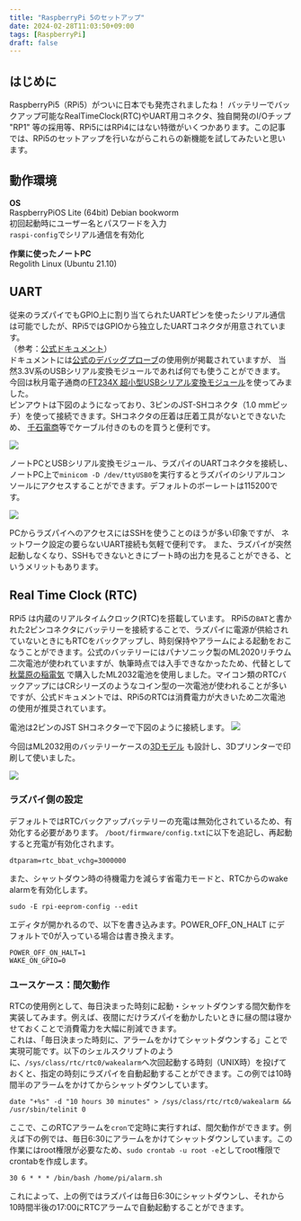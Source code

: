 ```yaml
---
title: "RaspberryPi 5のセットアップ"
date: 2024-02-28T11:03:50+09:00
tags: [RaspberryPi]
draft: false
---
```

## はじめに
RaspberryPi5（RPi5）がついに日本でも発売されましたね！
バッテリーでバックアップ可能なRealTimeClock(RTC)やUART用コネクタ、独自開発のI/Oチップ "RP1" 等の採用等、RPi5にはRPi4にはない特徴がいくつかあります。この記事では、RPi5のセットアップを行いながらこれらの新機能を試してみたいと思います。

## 動作環境
**OS**  
RaspberryPiOS Lite (64bit) Debian bookworm  
初回起動時にユーザー名とパスワードを入力  
`raspi-config`でシリアル通信を有効化  

**作業に使ったノートPC**    
Regolith Linux (Ubuntu 21.10)

## UART
従来のラズパイでもGPIO上に割り当てられたUARTピンを使ったシリアル通信は可能でしたが、RPi5ではGPIOから独立したUARTコネクタが用意されています。  
（参考：[公式ドキュメント](https://www.raspberrypi.com/documentation/computers/raspberry-pi-5.html#uart-connector)）  
ドキュメントには[公式のデバッグプローブ](https://www.raspberrypi.com/documentation/microcontrollers/debug-probe.html)の使用例が掲載されていますが、
当然3.3V系のUSBシリアル変換モジュールであれば何でも使うことができます。今回は秋月電子通商の[FT234X 超小型USBシリアル変換モジュール](https://akizukidenshi.com/catalog/g/g108461/)を使ってみました。  
ピンアウトは下図のようになっており、3ピンのJST-SHコネクタ（1.0 mmピッチ）を使って接続できます。SHコネクタの圧着は圧着工具がないとできないため、
[千石電商](https://www.sengoku.co.jp/mod/sgk_cart/search.php?cid=4283)等でケーブル付きのものを買うと便利です。

![](/images/rpi5/uart.png)

ノートPCとUSBシリアル変換モジュール、ラズパイのUARTコネクタを接続し、ノートPC上で`minicom -D /dev/ttyUSB0`を実行するとラズパイのシリアルコンソールにアクセスすることができます。デフォルトのボーレートは115200です。

![](/images/rpi5/serial_console.png)

PCからラズパイへのアクセスにはSSHを使うことのほうが多い印象ですが、
ネットワーク設定の要らないUART接続も気軽で便利です。
また、ラズパイが突然起動しなくなり、SSHもできないときにブート時の出力を見ることができる、というメリットもあります。

## Real Time Clock (RTC)
  RPi5 は内蔵のリアルタイムクロック(RTC)を搭載しています。 RPi5の`BAT`と書かれた2ピンコネクタにバッテリーを接続することで、ラズパイに電源が供給されていないときにもRTCをバックアップし、時刻保持やアラームによる起動をおこなうことができます。公式のバッテリーにはパナソニック製のML2020リチウム二次電池が使われていますが、執筆時点では入手できなかったため、代替として [秋葉原の稲電気](https://www.google.co.jp/maps?q=%E6%9D%B1%E4%BA%AC%E9%83%BD%E5%8D%83%E4%BB%A3%E7%94%B0%E5%8C%BA%E5%A4%96%E7%A5%9E%E7%94%B0%EF%BC%91%E2%88%92%EF%BC%91%EF%BC%90%E2%88%92%EF%BC%91%EF%BC%91+%E7%A8%B2%E9%9B%BB%E6%A9%9F%EF%BC%88%E6%A0%AA%EF%BC%89&hl=ja&ie=UTF8&ll=35.698771,139.770856&spn=0.007946,0.016512&sll=35.698754,139.77077&sspn=0.007946,0.016512&oq=%E6%9D%B1%E4%BA%AC%E9%83%BD%E5%8D%83%E4%BB%A3%E7%94%B0%E5%8C%BA%E5%A4%96%E7%A5%9E%E7%94%B01-10-11%E3%80%80%E7%A8%B2&brcurrent=3,0x60188c1d19d478ff:0x8738b18b0465d817,0&hq=%E6%9D%B1%E4%BA%AC%E9%83%BD%E5%8D%83%E4%BB%A3%E7%94%B0%E5%8C%BA%E5%A4%96%E7%A5%9E%E7%94%B0%EF%BC%91%E2%88%92%EF%BC%91%EF%BC%90%E2%88%92%EF%BC%91%EF%BC%91+%E7%A8%B2%E9%9B%BB%E6%A9%9F%EF%BC%88%E6%A0%AA%EF%BC%89&t=m&z=17) で購入したML2032電池を使用しました。マイコン類のRTCバックアップにはCRシリーズのようなコイン型の一次電池が使われることが多いですが、公式ドキュメントでは、RPi5のRTCは消費電力が大きいため二次電池の使用が推奨されています。
  
  電池は2ピンのJST SHコネクターで下図のように接続します。
  ![](/images/rpi5/rtc.png)
  
  今回はML2032用のバッテリーケースの[3Dモデル](https://www.printables.com/model/763228-ml2032-coin-battery-holder) も設計し、3Dプリンターで印刷して使いました。
  
  ![](https://media.printables.com/media/prints/763228/images/5946592_4405a640-32fc-4d6b-836e-ac848ddbdb41_f4461794-0f60-4ea4-bd25-681d3daf7f83/thumbs/inside/1280x960/jpg/ml2032_holder.webp)
  
  ### ラズパイ側の設定
  デフォルトではRTCバックアップバッテリーの充電は無効化されているため、有効化する必要があります。
  `/boot/firmware/config.txt`に以下を追記し、再起動すると充電が有効化されます。
  ```
  dtparam=rtc_bbat_vchg=3000000
  ```
  また、シャットダウン時の待機電力を減らす省電力モードと、RTCからのwake alarmを有効化します。
  ```
  sudo -E rpi-eeprom-config --edit
  ```
  エディタが開かれるので、以下を書き込みます。POWER_OFF_ON_HALT にデフォルトで0が入っている場合は書き換えます。
  ```
  POWER_OFF_ON_HALT=1 
  WAKE_ON_GPIO=0
  ```
  ### ユースケース：間欠動作
  RTCの使用例として、毎日決まった時刻に起動・シャットダウンする間欠動作を実装してみます。例えば、夜間にだけラズパイを動かしたいときに昼の間は寝かせておくことで消費電力を大幅に削減できます。  
  これは、「毎日決まった時刻に、アラームをかけてシャットダウンする」ことで実現可能です。以下のシェルスクリプトのように、`/sys/class/rtc/rtc0/wakealarm`へ次回起動する時刻（UNIX時）を投げておくと、指定の時刻にラズパイを自動起動することができます。この例では10時間半のアラームをかけてからシャットダウンしています。
  ```
  date "+%s" -d "10 hours 30 minutes" > /sys/class/rtc/rtc0/wakealarm && /usr/sbin/telinit 0
  ```
  ここで、このRTCアラームを`cron`で定時に実行すれば、間欠動作ができます。例えば下の例では、毎日6:30にアラームをかけてシャットダウンしています。この作業にはroot権限が必要なため、`sudo crontab -u root -e`としてroot権限でcrontabを作成します。
  ```
  30 6 * * * /bin/bash /home/pi/alarm.sh
  ```
  これによって、上の例ではラズパイは毎日6:30にシャットダウンし、それから10時間半後の17:00にRTCアラームで自動起動することができます。